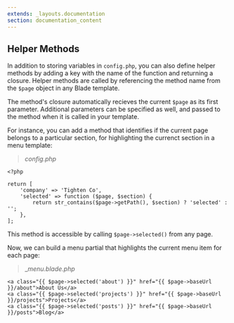 ```yaml
---
extends: _layouts.documentation
section: documentation_content
---
```


## Helper Methods

In addition to storing variables in `config.php`, you can also define helper methods by adding a key with the name of the function and returning a closure. Helper methods are called by referencing the method name from the `$page` object in any Blade template.

The method's closure automatically recieves the current `$page` as its first parameter. Additional parameters can be specified as well, and passed to the method when it is called in your template.

For instance, you can add a method that identifies if the current page belongs to a particular section, for highlighting the currenct section in a menu template:


> _config.php_

```
<?php

return [
    'company' => 'Tighten Co',
    'selected' => function ($page, $section) {
        return str_contains($page->getPath(), $section) ? 'selected' : '';
    },
];
```

This method is accessible by calling `$page->selected()` from any page.

Now, we can build a menu partial that highlights the current menu item for each page:

> __menu.blade.php_

```
<a class="{{ $page->selected('about') }}" href="{{ $page->baseUrl }}/about">About Us</a>
<a class="{{ $page->selected('projects') }}" href="{{ $page->baseUrl }}/projects">Projects</a>
<a class="{{ $page->selected('posts') }}" href="{{ $page->baseUrl }}/posts">Blog</a>
```

